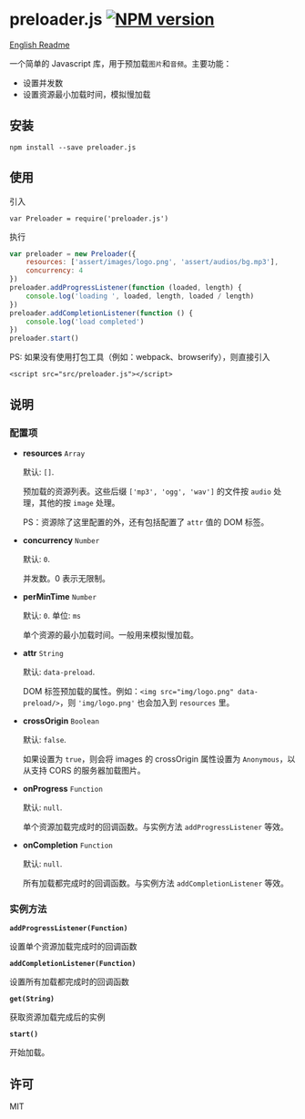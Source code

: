 # preloader.js [![NPM version][npm-version-image]][npm-version-url]

[English Readme](https://github.com/o2team/elf-preloader.js/blob/master/README.md)

一个简单的 Javascript 库，用于预加载`图片`和`音频`。主要功能：
- 设置并发数
- 设置资源最小加载时间，模拟慢加载


## 安装
```
npm install --save preloader.js
```

## 使用

引入
```
var Preloader = require('preloader.js')
```

执行
```javascript
var preloader = new Preloader({
    resources: ['assert/images/logo.png', 'assert/audios/bg.mp3'],
    concurrency: 4
})
preloader.addProgressListener(function (loaded, length) {
    console.log('loading ', loaded, length, loaded / length)
})
preloader.addCompletionListener(function () {
    console.log('load completed')
})
preloader.start()
```

PS: 如果没有使用打包工具（例如：webpack、browserify），则直接引入
```
<script src="src/preloader.js"></script>
```

## 说明

### 配置项
- **resources** `Array`

  默认: `[]`.

  预加载的资源列表。这些后缀 `['mp3', 'ogg', 'wav']` 的文件按 `audio` 处理，其他的按 `image` 处理。

  PS：资源除了这里配置的外，还有包括配置了 `attr` 值的 DOM 标签。

- **concurrency** `Number`

  默认: `0`.

  并发数。0 表示无限制。

- **perMinTime** `Number`

  默认: `0`. 单位: `ms`

  单个资源的最小加载时间。一般用来模拟慢加载。

- **attr** `String`

  默认: `data-preload`.

  DOM 标签预加载的属性。例如：`<img src="img/logo.png" data-preload/>`，则 `'img/logo.png'` 也会加入到 `resources` 里。

- **crossOrigin** `Boolean`

  默认: `false`.

  如果设置为 `true`，则会将 images 的 crossOrigin 属性设置为 `Anonymous`，以从支持 CORS 的服务器加载图片。

- **onProgress** `Function`

  默认: `null`.

  单个资源加载完成时的回调函数。与实例方法 `addProgressListener` 等效。

- **onCompletion** `Function`

  默认: `null`.

  所有加载都完成时的回调函数。与实例方法 `addCompletionListener` 等效。


### 实例方法

**`addProgressListener(Function)`**

设置单个资源加载完成时的回调函数

**`addCompletionListener(Function)`**

设置所有加载都完成时的回调函数

**`get(String)`**

获取资源加载完成后的实例

**`start()`**

开始加载。


## 许可

MIT

[npm-version-image]: https://img.shields.io/npm/v/preloader.js.svg?style=flat-square
[npm-version-url]: https://www.npmjs.com/package/preloader.js
